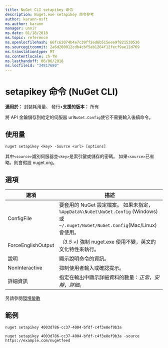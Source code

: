 ```yaml
---
title: NuGet CLI setapikey 命令
description: Nuget.exe setapikey 命令參考
author: karann-msft
ms.author: karann
manager: unnir
ms.date: 01/18/2018
ms.topic: reference
ms.openlocfilehash: 66fc62074b4e7c39ff2ed6b515eee9f821530536
ms.sourcegitcommit: 2a6d200012cdb4cbf5ab1264f12fecf9ae12d769
ms.translationtype: MT
ms.contentlocale: zh-TW
ms.lasthandoff: 06/06/2018
ms.locfileid: "34817680"
---
```

# <a name="setapikey-command-nuget-cli"></a>setapikey 命令 (NuGet CLI)

**適用於：** 封裝耗用量、 發行&bullet;**支援的版本：** 所有

將 API 金鑰儲存到給定的伺服器 url`NuGet.Config`使它不需要輸入後續命令。

## <a name="usage"></a>使用量

```cli
nuget setapikey <key> -Source <url> [options]
```

其中`<source>`識別伺服器並`<key>`是索引鍵或儲存的密碼。 如果`<source>`已省略，則會假設 nuget.org。

## <a name="options"></a>選項

| 選項 | 描述 |
| --- | --- |
| ConfigFile | 要套用的 NuGet 設定檔案。 如果未指定， `%AppData%\NuGet\NuGet.Config` (Windows) 或`~/.nuget/NuGet/NuGet.Config`(Mac/Linux) 會使用。|
| ForceEnglishOutput | *（3.5 +)* 強制 nuget.exe 使用不變，英文的文化特性來執行。 |
| 說明 | 顯示說明命令的資訊。 |
| NonInteractive | 抑制使用者輸入或確認提示。 |
| 詳細資訊 | 指定在輸出中顯示詳細資料的數量：*正常*，*安靜*，*詳細*。 |

另請參閱[環境變數](cli-ref-environment-variables.md)

## <a name="examples"></a>範例

```cli
nuget setapikey 4003d786-cc37-4004-bfdf-c4f3e8ef9b3a

nuget setapikey 4003d786-cc37-4004-bfdf-c4f3e8ef9b3a -source https://example.com/nugetfeed
```
